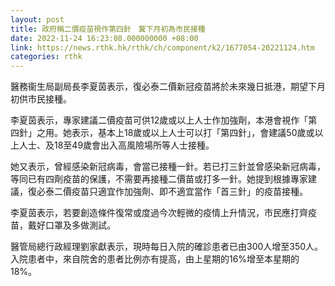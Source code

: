 ```yaml
---
layout: post
title: 政府稱二價疫苗視作第四針　冀下月初為市民接種
date: 2022-11-24 16:23:08.000000000 +08:00
link: https://news.rthk.hk/rthk/ch/component/k2/1677054-20221124.htm
categories: rthk
---
```


醫務衞生局副局長李夏茵表示，復必泰二價新冠疫苗將於未來幾日抵港，期望下月初供市民接種。

李夏茵表示，專家建議二價疫苗可供12歲或以上人士作加強劑，本港會視作「第四針」之用。她表示，基本上18歲或以上人士可以打「第四針」，會建議50歲或以上人士、及18至49歲會出入高風險場所等人士接種。

她又表示，曾經感染新冠病毒，會當已接種一針。若已打三針並曾感染新冠病毒，等同已有四劑疫苗的保護，不需要再接種二價苗或打多一針。她提到根據專家建議，復必泰二價疫苗只適宜作加強劑、即不適宜當作「首三針」的疫苗接種。

李夏茵表示，若要創造條件復常或度過今次輕微的疫情上升情況，市民應打齊疫苗，戴好口罩及多做測試。

醫管局總行政經理劉家獻表示，現時每日入院的確診患者已由300人增至350人。入院患者中，來自院舍的患者比例亦有提高，由上星期的16%增至本星期的18%。
